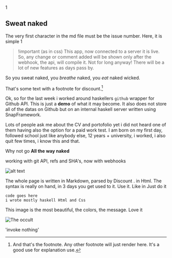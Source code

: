 1

Sweat naked
-----------

The very first character in the md file must be the issue number. Here, it is simple 1

>!important (as in css)
>This app, now connected to a server it is live. So, any change or comment added will be shown only after the webhook, the api, will compile it.
>Not for long anyway! There will be a lot of new features as days pass by.

So you sweat naked, you *breathe* naked, you _eat_ naked wicked.

That's some text with a footnote for discount.[^1]

Ok, so for the last week i worked around haskellers `github` wrapper for Github API.
This is just a __demo__ of what it may become. It also does not store all of the datas on Github but on an internal haskell server written using SnapFramework.

Lots of people ask me about the CV and portofolio yet i did not heard one of them having also the option for a paid work test.
I am born on my first day, followed school just like anybody else, 12 years + university, i worked, i also quit few times, i know this and that.

Why not go **All the way naked**

working with git API, refs and SHA's, now with webhooks

![alt text](london.jpg "Logo Title Text 1")

The whole page is written in Markdown, parsed by Discount . in Html. The syntax is really on hand, in 3 days you get used to it.
Use it. Like in Just do it

	code goes here
	i wrote mostly haskell Html and Css 

This image is the most beautiful, the colors, the message. Love it

![The occult](occult.jpg)

'invoke nothing'

[^1]: And that's the footnote. Any other footnote will just render here. It's a good use for explanation use.
[^2]: I don't remember the source.
